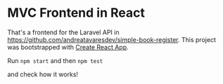 # MVC Frontend in React

That's a frontend for the Laravel API in https://github.com/andreatavaresdev/simple-book-register.
This project was bootstrapped with [Create React App](https://github.com/facebook/create-react-app).


Run `npm start`
and then `npm test`

and check how it works!
